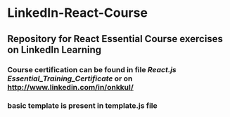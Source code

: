 # LinkedIn-React-Course </br>

## Repository for React Essential Course exercises on LinkedIn Learning </br>

### Course certification can be found in file <i>React.js Essential_Training_Certificate</i> or on http://www.linkedin.com/in/onkkul/ 

### basic template is present in template.js file